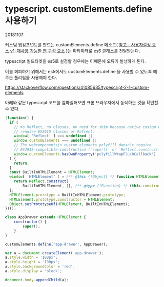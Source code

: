 # typescript. customElements.define 사용하기

20181107



커스텀 웹컴포넌트를 만드는 customElements.define 메소드( [참고 - 사용자설정 요소 v1: 재사용 가능한 웹 구성 요소](https://developers.google.com/web/fundamentals/web-components/customelements?hl=ko) )는 파라미터로 es6 클래스를 전달받는다.

typescript 빌드타겟을 es5로 설정할 경우에는 이때문에 오류가 발생하게 된다.



이를 회피하기 위해서는 es5에서도 customElements.define 을 사용할 수 있도록 해주는 폴리필을 사용해야 한다.

<https://stackoverflow.com/questions/41085635/typescript-2-1-custom-elements>



아래와 같은 typescript 코드를 컴파일해보면 크롬 브라우저에서 동작하는 것을 확인할 수 있다.

```javascript
(function() {
  if (
    // No Reflect, no classes, no need for shim because native custom elements
    // require ES2015 classes or Reflect.
    window[ 'Reflect' ] === undefined ||
    window.customElements === undefined ||
    // The webcomponentsjs custom elements polyfill doesn't require
    // ES2015-compatible construction (`super()` or `Reflect.construct`).
    window.customElements.hasOwnProperty('polyfillWrapFlushCallback')
  ) {
    return;
  }
  const BuiltInHTMLElement = HTMLElement;
  window[ 'HTMLElement' ] = /** @this {!Object} */ function HTMLElement() {
    return Reflect.construct(
        BuiltInHTMLElement, [], /** @type {!Function} */ (this.constructor));
  };
  HTMLElement.prototype = BuiltInHTMLElement.prototype;
  HTMLElement.prototype.constructor = HTMLElement;
  Object.setPrototypeOf(HTMLElement, BuiltInHTMLElement);
})();

class AppDrawer extends HTMLElement {
    constructor() {
        super();
    }
}

customElements.define('app-drawer', AppDrawer);

var a = document.createElement('app-drawer');
a.style.width = '100px';
a.style.height = '100px';
a.style.backgroundColor = 'red';
a.style.display = 'block';

document.body.appendChild(a);
```


